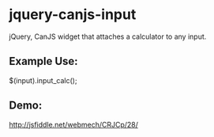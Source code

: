 jquery-canjs-input
==================

jQuery, CanJS widget that attaches a calculator to any input.

Example Use:
-------------
$(input).input_calc();

Demo:
------------
http://jsfiddle.net/webmech/CRJCp/28/

